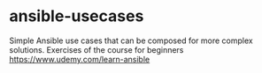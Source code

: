 # ansible-usecases
Simple Ansible use cases that can be composed for more complex solutions. Exercises of the course for beginners https://www.udemy.com/learn-ansible
